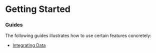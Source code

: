 # Getting Started

### Guides
The following guides illustrates how to use certain features concretely:

* [Integrating Data](https://spring.io/guides/gs/integration/)

